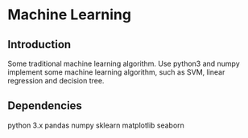 # Machine Learning
## Introduction
Some traditional machine learning algorithm.
Use python3 and numpy implement some machine learning algorithm, such as SVM, linear regression and decision tree.

## Dependencies
python 3.x
pandas
numpy
sklearn
matplotlib
seaborn
